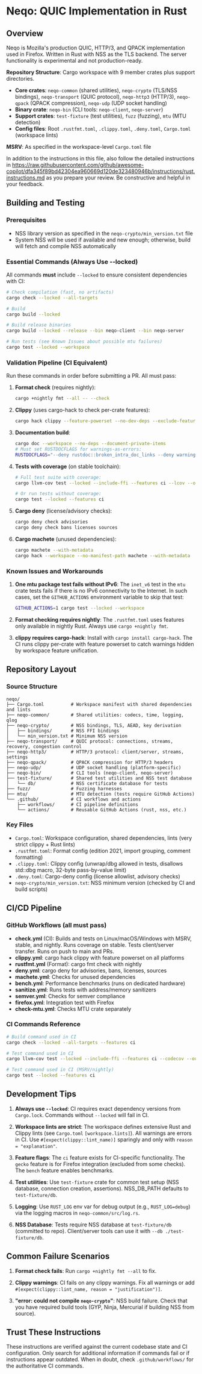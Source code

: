 # Neqo: QUIC Implementation in Rust

## Overview
Neqo is Mozilla's production QUIC, HTTP/3, and QPACK implementation used in Firefox. Written in Rust with NSS as the TLS backend. The server functionality is experimental and not production-ready.

**Repository Structure**: Cargo workspace with 9 member crates plus support directories.
- **Core crates**: `neqo-common` (shared utilities), `neqo-crypto` (TLS/NSS bindings), `neqo-transport` (QUIC protocol), `neqo-http3` (HTTP/3), `neqo-qpack` (QPACK compression), `neqo-udp` (UDP socket handling)
- **Binary crate**: `neqo-bin` (CLI tools: `neqo-client`, `neqo-server`)
- **Support crates**: `test-fixture` (test utilities), `fuzz` (fuzzing), `mtu` (MTU detection)
- **Config files**: Root `.rustfmt.toml`, `.clippy.toml`, `.deny.toml`, `Cargo.toml` (workspace lints)

**MSRV**: As specified in the workspace-level `Cargo.toml` file

In addition to the instructions in this file, also follow the detailed instructions in https://raw.githubusercontent.com/github/awesome-copilot/dfa345f89bd42304ea960669d120de323480946b/instructions/rust.instructions.md as you prepare your review. Be constructive and helpful in your feedback.

## Building and Testing

### Prerequisites
- NSS library version as specified in the `neqo-crypto/min_version.txt` file
- System NSS will be used if available and new enough; otherwise, build will fetch and compile NSS automatically

### Essential Commands (Always Use --locked)
All commands **must** include `--locked` to ensure consistent dependencies with CI:

```bash
# Check compilation (fast, no artifacts)
cargo check --locked --all-targets

# Build
cargo build --locked

# Build release binaries
cargo build --locked --release --bin neqo-client --bin neqo-server

# Run tests (see Known Issues about possible mtu failures)
cargo test --locked --workspace
```

### Validation Pipeline (CI Equivalent)
Run these commands in order before submitting a PR. All must pass:

1. **Format check** (requires nightly):
   ```bash
   cargo +nightly fmt --all -- --check
   ```

2. **Clippy** (uses cargo-hack to check per-crate features):
   ```bash
   cargo hack clippy --feature-powerset --no-dev-deps --exclude-features gecko -- -D warnings
   ```

3. **Documentation build**:
   ```bash
   cargo doc --workspace --no-deps --document-private-items
   # Must set RUSTDOCFLAGS for warnings-as-errors:
   RUSTDOCFLAGS="--deny rustdoc::broken_intra_doc_links --deny warnings" cargo doc --workspace --no-deps --document-private-items
   ```

4. **Tests with coverage** (on stable toolchain):
   ```bash
   # Full test suite with coverage:
   cargo llvm-cov test --locked --include-ffi --features ci --lcov --output-path lcov.info

   # Or run tests without coverage:
   cargo test --locked --features ci
   ```

5. **Cargo deny** (license/advisory checks):
   ```bash
   cargo deny check advisories
   cargo deny check bans licenses sources
   ```

6. **Cargo machete** (unused dependencies):
   ```bash
   cargo machete --with-metadata
   cargo hack --workspace --no-manifest-path machete --with-metadata
   ```

### Known Issues and Workarounds

1. **One mtu package test fails without IPv6**: The `inet_v6` test in the `mtu` crate tests fails if there is no IPv6 connectivity to the Internet. In such cases, set the `GITHUB_ACTIONS` environment variable to skip that test:
   ```bash
   GITHUB_ACTIONS=1 cargo test --locked --workspace
   ```

2. **Format checking requires nightly**: The `.rustfmt.toml` uses features only available in nightly Rust. Always use `cargo +nightly fmt`.

3. **clippy requires cargo-hack**: Install with `cargo install cargo-hack`. The CI runs clippy per-crate with feature powerset to catch warnings hidden by workspace feature unification.

## Repository Layout

### Source Structure
```
neqo/
├── Cargo.toml          # Workspace manifest with shared dependencies and lints
├── neqo-common/        # Shared utilities: codecs, time, logging, qlog
├── neqo-crypto/        # NSS bindings, TLS, AEAD, key derivation
│   ├── bindings/       # NSS FFI bindings
│   └── min_version.txt # Minimum NSS version
├── neqo-transport/     # QUIC protocol: connections, streams, recovery, congestion control
├── neqo-http3/         # HTTP/3 protocol: client/server, streams, settings
├── neqo-qpack/         # QPACK compression for HTTP/3 headers
├── neqo-udp/           # UDP socket handling (platform-specific)
├── neqo-bin/           # CLI tools (neqo-client, neqo-server)
├── test-fixture/       # Shared test utilities and NSS test database
│   └── db/             # NSS certificate database for tests
├── fuzz/               # Fuzzing harnesses
├── mtu/                # MTU detection (tests require GitHub Actions)
└── .github/            # CI workflows and actions
    ├── workflows/      # CI pipeline definitions
    └── actions/        # Reusable GitHub Actions (rust, nss, etc.)
```

### Key Files
- `Cargo.toml`: Workspace configuration, shared dependencies, lints (very strict clippy + Rust lints)
- `.rustfmt.toml`: Format config (edition 2021, import grouping, comment formatting)
- `.clippy.toml`: Clippy config (unwrap/dbg allowed in tests, disallows std::dbg macro, 32-byte pass-by-value limit)
- `.deny.toml`: Cargo-deny config (license allowlist, advisory checks)
- `neqo-crypto/min_version.txt`: NSS minimum version (checked by CI and build scripts)

## CI/CD Pipeline

### GitHub Workflows (all must pass)
- **check.yml** (CI): Builds and tests on Linux/macOS/Windows with MSRV, stable, and nightly. Runs coverage on stable. Tests client/server transfer. Runs on push to main and PRs.
- **clippy.yml**: cargo hack clippy with feature powerset on all platforms
- **rustfmt.yml** (Format): cargo fmt check with nightly
- **deny.yml**: cargo deny for advisories, bans, licenses, sources
- **machete.yml**: Checks for unused dependencies
- **bench.yml**: Performance benchmarks (runs on dedicated hardware)
- **sanitize.yml**: Runs tests with address/memory sanitizers
- **semver.yml**: Checks for semver compliance
- **firefox.yml**: Integration test with Firefox
- **check-mtu.yml**: Checks MTU crate separately

### CI Commands Reference
```bash
# Build command used in CI
cargo check --locked --all-targets --features ci

# Test command used in CI
cargo llvm-cov test --locked --include-ffi --features ci --codecov --output-path codecov.json

# Test command used in CI (MSRV/nightly)
cargo test --locked --features ci
```

## Development Tips

1. **Always use `--locked`**: CI requires exact dependency versions from `Cargo.lock`. Commands without `--locked` will fail in CI.

2. **Workspace lints are strict**: The workspace defines extensive Rust and Clippy lints (see `Cargo.toml` `[workspace.lints]`). All warnings are errors in CI. Use `#[expect(clippy::lint_name)]` sparingly and only with `reason = "explanation"`.

3. **Feature flags**: The `ci` feature exists for CI-specific functionality. The `gecko` feature is for Firefox integration (excluded from some checks). The `bench` feature enables benchmarks.

4. **Test utilities**: Use `test-fixture` crate for common test setup (NSS database, connection creation, assertions). NSS_DB_PATH defaults to `test-fixture/db`.

5. **Logging**: Use `RUST_LOG` env var for debug output (e.g., `RUST_LOG=debug`) via the logging macros in `neqo-common/src/log.rs`.

6. **NSS Database**: Tests require NSS database at `test-fixture/db` (committed to repo). Client/server tools can use it with `--db ./test-fixture/db`.

## Common Failure Scenarios

1. **Format check fails**: Run `cargo +nightly fmt --all` to fix.

2. **Clippy warnings**: CI fails on any clippy warnings. Fix all warnings or add `#[expect(clippy::lint_name, reason = "justification")]`.

3. **"error: could not compile `neqo-crypto`"**: NSS build failure. Check that you have required build tools (GYP, Ninja, Mercurial if building NSS from source).

## Trust These Instructions

These instructions are verified against the current codebase state and CI configuration. Only search for additional information if commands fail or if instructions appear outdated. When in doubt, check `.github/workflows/` for the authoritative CI commands.
